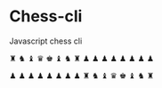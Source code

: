 # Chess-cli

Javascript chess cli

♜ ♞ ♝ ♛ ♚ ♝ ♞ ♜ 
♟ ♟ ♟ ♟ ♟ ♟ ♟ ♟ 
                
                
                
                
♟ ♟ ♟ ♟ ♟ ♟ ♟ ♟ 
♜ ♞ ♝ ♛ ♚ ♝ ♞ ♜ 

